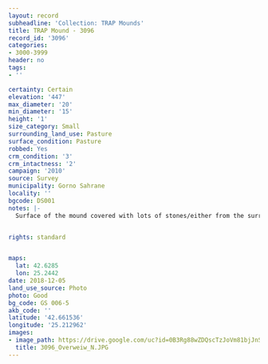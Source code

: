 ```yaml
---
layout: record
subheadline: 'Collection: TRAP Mounds'
title: TRAP Mound - 3096
record_id: '3096'
categories:
- 3000-3999
header: no
tags:
- ''

certainty: Certain
elevation: '447'
max_diameter: '20'
min_diameter: '15'
height: '1'
size_category: Small
surrounding_land_use: Pasture
surface_condition: Pasture
robbed: Yes
crm_condition: '3'
crm_intactness: '2'
campaign: '2010'
source: Survey
municipality: Gorno Sahrane
locality: ''
bgcode: DS001
notes: |-
  Surface of the mound covered with lots of stones/either from the surrounding pasture or from the mound.


rights: standard


maps:
  lat: 42.6285
  lon: 25.2442
date: 2018-12-05
land_use_source: Photo
photo: Good
bg_code: GS 006-5
akb_code: ''
latitude: '42.661536'
longitude: '25.212962'
images:
- image_path: https://drive.google.com/uc?id=0B3Rg88wZDQscTzJoVm81bjJnS2s
  title: 3096_Overweiw_N.JPG
---
```

